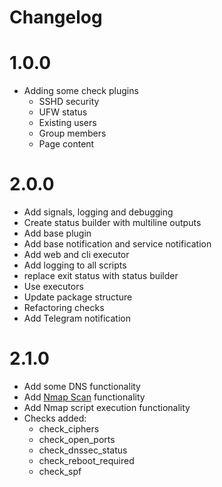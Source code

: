 Changelog
=========

# 1.0.0
* Adding some check plugins
    * SSHD security
    * UFW status
    * Existing users
    * Group members
    * Page content
    
# 2.0.0
* Add signals, logging and debugging
* Create status builder with multiline outputs
* Add base plugin
* Add base notification and service notification
* Add web and cli executor
* Add logging to all scripts
* replace exit status with status builder
* Use executors
* Update package structure
* Refactoring checks
* Add Telegram notification

# 2.1.0
* Add some DNS functionality
* Add [Nmap Scan](https://github.com/f-froehlich/nmap-scan) functionality
* Add Nmap script execution functionality
* Checks added:
    * check_ciphers
    * check_open_ports
    * check_dnssec_status
    * check_reboot_required
    * check_spf
